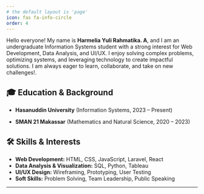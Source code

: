 ```yaml
---
# the default layout is 'page'
icon: fas fa-info-circle
order: 4
---
```


Hello everyone! My name is **Harmelia Yuli Rahmatika. A**, and I am an undergraduate Information Systems student with a strong interest for Web Development, Data Analysis, and UI/UX. I enjoy solving complex problems, optimizing systems, and leveraging technology to create impactful solutions. I am always eager to learn, collaborate, and take on new challenges!.

## 🎓 Education & Background

- **Hasanuddin University** (Information Systems, 2023 – Present)  
  

- **SMAN 21 Makassar** (Mathematics and Natural Science, 2020 – 2023)


## 🛠️ Skills & Interests

- **Web Development:** HTML, CSS, JavaScript, Laravel, React 
- **Data Analysis & Visualization:** SQL, Python, Tableau  
- **UI/UX Design:** Wireframing, Prototyping, User Testing  
- **Soft Skills:** Problem Solving, Team Leadership, Public Speaking  

---
